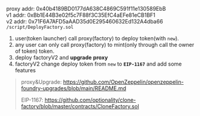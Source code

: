 
proxy addr: 0x40b4189BD0177dA638C4869C591f11e130589EbB<br>
v1 addr: 0xBb1E44B3e02f5c7F88f3C35EfC4aEFe81eCB1BF1<br>
v2 addr: 0x71F6A7AFD5aAAD35d0E295460632Ed132A4dba66<br>
`/script/DeployFactory.sol`<br>

1. user(token launcher) call proxy(factory) to deploy token(with `new`).
2. any user can only call proxy(factory) to mint(only through call the owner of token) token.
3. deploy factoryV2 and **upgrade** **proxy**
4. factoryV2 change deploy token from `new` to **`EIP-1167`** and add some features

> proxy&Upgrade: https://github.com/OpenZeppelin/openzeppelin-foundry-upgrades/blob/main/README.md
> 
> EIP-1167: https://github.com/optionality/clone-factory/blob/master/contracts/CloneFactory.sol